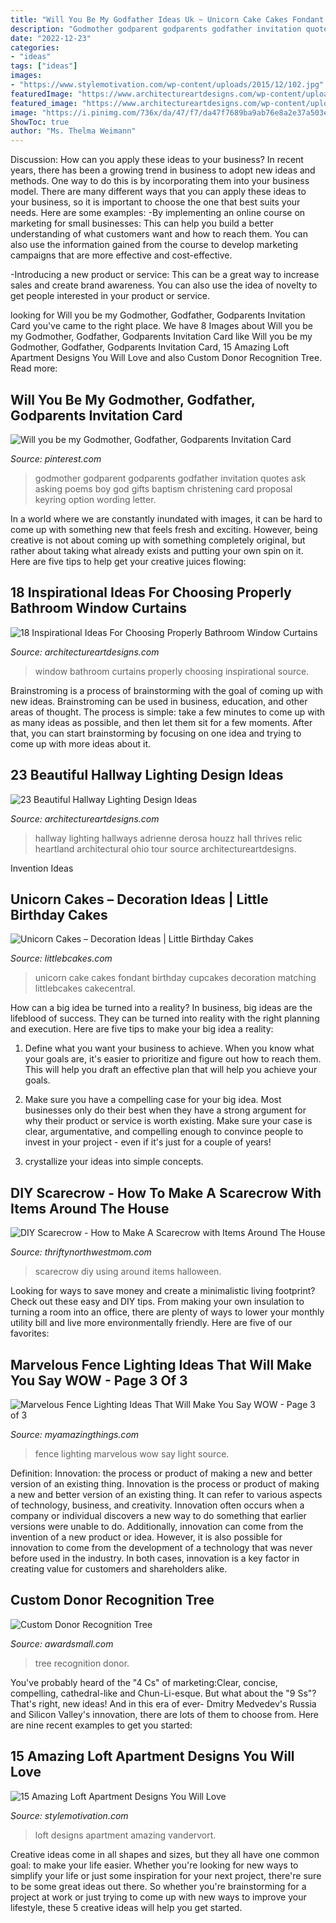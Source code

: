```yaml
---
title: "Will You Be My Godfather Ideas Uk ~ Unicorn Cake Cakes Fondant Birthday Cupcakes Decoration Matching Littlebcakes Cakecentral"
description: "Godmother godparent godparents godfather invitation quotes ask asking poems boy god gifts baptism christening card proposal keyring option wording letter"
date: "2022-12-23"
categories:
- "ideas"
tags: ["ideas"]
images:
- "https://www.stylemotivation.com/wp-content/uploads/2015/12/102.jpg"
featuredImage: "https://www.architectureartdesigns.com/wp-content/uploads/2017/05/12-20.jpg"
featured_image: "https://www.architectureartdesigns.com/wp-content/uploads/2017/05/12-20.jpg"
image: "https://i.pinimg.com/736x/da/47/f7/da47f7689ba9ab76e8a2e37a503e9c4f.jpg"
ShowToc: true
author: "Ms. Thelma Weimann"
---
```



Discussion: How can you apply these ideas to your business?
In recent years, there has been a growing trend in business to adopt new ideas and methods. One way to do this is by incorporating them into your business model. There are many different ways that you can apply these ideas to your business, so it is important to choose the one that best suits your needs. Here are some examples: 
-By implementing an online course on marketing for small businesses: This can help you build a better understanding of what customers want and how to reach them. You can also use the information gained from the course to develop marketing campaigns that are more effective and cost-effective. 

-Introducing a new product or service: This can be a great way to increase sales and create brand awareness. You can also use the idea of novelty to get people interested in your product or service.

	

		
looking for Will you be my Godmother, Godfather, Godparents Invitation Card you've came to the right place. We have 8 Images about Will you be my Godmother, Godfather, Godparents Invitation Card like Will you be my Godmother, Godfather, Godparents Invitation Card, 15 Amazing Loft Apartment Designs You Will Love and also Custom Donor Recognition Tree. Read more:
		
    
## Will You Be My Godmother, Godfather, Godparents Invitation Card

<img loading=lazy src="https://i.pinimg.com/736x/da/47/f7/da47f7689ba9ab76e8a2e37a503e9c4f.jpg" onerror="this.onerror=null;this.src='https://tse1.mm.bing.net/th?id=OIP.aDFhd17INTUkmfZnfpGwPwAAAA&amp;pid=15.1';" alt="Will you be my Godmother, Godfather, Godparents Invitation Card">

_Source: pinterest.com_

>godmother godparent godparents godfather invitation quotes ask asking poems boy god gifts baptism christening card proposal keyring option wording letter. 

	

In a world where we are constantly inundated with images, it can be hard to come up with something new that feels fresh and exciting. However, being creative is not about coming up with something completely original, but rather about taking what already exists and putting your own spin on it. Here are five tips to help get your creative juices flowing:

    
## 18 Inspirational Ideas For Choosing Properly Bathroom Window Curtains

<img loading=lazy src="https://www.architectureartdesigns.com/wp-content/uploads/2017/05/12-20.jpg" onerror="this.onerror=null;this.src='https://tse4.mm.bing.net/th?id=OIP.cJC_FmAkRkqxiHjLDpVhzQHaLH&amp;pid=15.1';" alt="18 Inspirational Ideas For Choosing Properly Bathroom Window Curtains">

_Source: architectureartdesigns.com_

>window bathroom curtains properly choosing inspirational source. 

	

Brainstroming is a process of brainstorming with the goal of coming up with new ideas. Brainstroming can be used in business, education, and other areas of thought. The process is simple: take a few minutes to come up with as many ideas as possible, and then let them sit for a few moments. After that, you can start brainstorming by focusing on one idea and trying to come up with more ideas about it.

    
## 23 Beautiful Hallway Lighting Design Ideas

<img loading=lazy src="https://www.architectureartdesigns.com/wp-content/uploads/2013/12/550.jpg" onerror="this.onerror=null;this.src='https://tse4.mm.bing.net/th?id=OIP.SmgY2IUqGucbMOidpe-H8wAAAA&amp;pid=15.1';" alt="23 Beautiful Hallway Lighting Design Ideas">

_Source: architectureartdesigns.com_

>hallway lighting hallways adrienne derosa houzz hall thrives relic heartland architectural ohio tour source architectureartdesigns. 

	

Invention Ideas

    
## Unicorn Cakes – Decoration Ideas | Little Birthday Cakes

<img loading=lazy src="http://www.littlebcakes.com/wp-content/uploads/2014/05/Unicorn-Cake-Pictures-768x1024.jpg" onerror="this.onerror=null;this.src='https://tse3.mm.bing.net/th?id=OIP.DjeHt37L_RjU2HqoxwmeRgHaJ4&amp;pid=15.1';" alt="Unicorn Cakes – Decoration Ideas | Little Birthday Cakes">

_Source: littlebcakes.com_

>unicorn cake cakes fondant birthday cupcakes decoration matching littlebcakes cakecentral. 

	

How can a big idea be turned into a reality?
In business, big ideas are the lifeblood of success. They can be turned into reality with the right planning and execution. Here are five tips to make your big idea a reality:
1. Define what you want your business to achieve. When you know what your goals are, it's easier to prioritize and figure out how to reach them. This will help you draft an effective plan that will help you achieve your goals.

2. Make sure you have a compelling case for your big idea. Most businesses only do their best when they have a strong argument for why their product or service is worth existing. Make sure your case is clear, argumentative, and compelling enough to convince people to invest in your project - even if it's just for a couple of years!

3. crystallize your ideas into simple concepts.

    
## DIY Scarecrow - How To Make A Scarecrow With Items Around The House

<img loading=lazy src="https://www.thriftynorthwestmom.com/wp-content/uploads/2014/10/DIY-Scarecrow-How-to-Make-a-Scarecrow-using-Items-from-around-your-house.jpg" onerror="this.onerror=null;this.src='https://tse2.mm.bing.net/th?id=OIP.e2g5C_LruJVv_j8NM3s64QHaK8&amp;pid=15.1';" alt="DIY Scarecrow - How to Make A Scarecrow with Items Around The House">

_Source: thriftynorthwestmom.com_

>scarecrow diy using around items halloween. 

	

Looking for ways to save money and create a minimalistic living footprint? Check out these easy and DIY tips. From making your own insulation to turning a room into an office, there are plenty of ways to lower your monthly utility bill and live more environmentally friendly. Here are five of our favorites: 

    
## Marvelous Fence Lighting Ideas That Will Make You Say WOW - Page 3 Of 3

<img loading=lazy src="http://myamazingthings.com/wp-content/uploads/2017/03/fence-light.jpg" onerror="this.onerror=null;this.src='https://tse4.mm.bing.net/th?id=OIP.e9tRlyivnv_n67T-PgJUHAHaE8&amp;pid=15.1';" alt="Marvelous Fence Lighting Ideas That Will Make You Say WOW - Page 3 of 3">

_Source: myamazingthings.com_

>fence lighting marvelous wow say light source. 

	

Definition: Innovation: the process or product of making a new and better version of an existing thing.
Innovation is the process or product of making a new and better version of an existing thing. It can refer to various aspects of technology, business, and creativity. Innovation often occurs when a company or individual discovers a new way to do something that earlier versions were unable to do. Additionally, innovation can come from the invention of a new product or idea. However, it is also possible for innovation to come from the development of a technology that was never before used in the industry. In both cases, innovation is a key factor in creating value for customers and shareholders alike.

    
## Custom Donor Recognition Tree

<img loading=lazy src="https://www.awardsmall.com/assets/images/donortree-sm.jpg" onerror="this.onerror=null;this.src='https://tse2.mm.bing.net/th?id=OIP.yt1lzxgLj1GuBWuNo0vOygAAAA&amp;pid=15.1';" alt="Custom Donor Recognition Tree">

_Source: awardsmall.com_

>tree recognition donor. 

	

You've probably heard of the "4 Cs" of marketing:Clear, concise, compelling, cathedral-like and Chun-Li-esque. But what about the "9 Ss"? That's right, new ideas! And in this era of ever- Dmitry Medvedev's Russia and Silicon Valley's innovation, there are lots of them to choose from. Here are nine recent examples to get you started: 

    
## 15 Amazing Loft Apartment Designs You Will Love

<img loading=lazy src="https://www.stylemotivation.com/wp-content/uploads/2015/12/102.jpg" onerror="this.onerror=null;this.src='https://tse2.mm.bing.net/th?id=OIP.GV7RbZQEciOY8M1IoouiUwAAAA&amp;pid=15.1';" alt="15 Amazing Loft Apartment Designs You Will Love">

_Source: stylemotivation.com_

>loft designs apartment amazing vandervort. 

	

Creative ideas come in all shapes and sizes, but they all have one common goal: to make your life easier. Whether you're looking for new ways to simplify your life or just some inspiration for your next project, there're sure to be some great ideas out there. So whether you're brainstorming for a project at work or just trying to come up with new ways to improve your lifestyle, these 5 creative ideas will help you get started.

